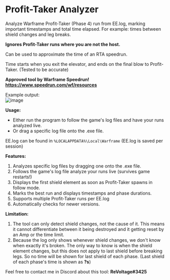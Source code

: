 # Profit-Taker Analyzer
Analyze Warframe Profit-Taker (Phase 4) run from EE.log, marking important timestamps and total time elapsed.
For example: times between shield changes and leg breaks.

**Ignores Profit-Taker runs where you are not the host.** 

Can be used to approximate the time of an RTA speedrun.

Time starts when you exit the elevator, and ends on the final blow to Profit-Taker. (Tested to be accurate)

**Approved tool by Warframe Speedrun!
 https://www.speedrun.com/wf/resources** 

Example output:  
![image](https://user-images.githubusercontent.com/24490028/114284985-0793f700-9a54-11eb-9d9f-ed3f8e316514.png)

**Usage:**  
* Either run the program to follow the game's log files and have your runs analyzed live.
* Or drag a specific log file onto the .exe file.

EE.log can be found in `%LOCALAPPDATA%\Local\Warframe` (EE.log is saved per session)

**Features:**
1. Analyzes specific log files by dragging one onto the .exe file.
2. Follows the game's log file analyze your runs live (survives game restarts!)
3. Displays the first shield element as soon as Profit-Taker spawns in follow mode.
4. Marks the best run and displays timestamps and phase durations.
5. Supports multiple Profit-Taker runs per EE.log
6. Automatically checks for newer versions.

**Limitation:**
1. The tool can only detect shield changes, not the cause of it. This means it cannot differentiate between it being destroyed and it getting reset by an Amp or the time limit.
2. Because the log only shows whenever shield changes, we don't know when exactly it's broken. The only way to know is when the shield element changes, but this does not apply to last shield before breaking legs. So no time will be shown for last shield of each phase. (Last shield of each phase's time is shown as **?s**)

Feel free to contact me in Discord about this tool: **ReVoltage#3425**
